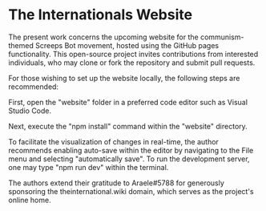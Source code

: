 # The Internationals Website
The present work concerns the upcoming website for the communism-themed Screeps Bot movement, hosted using the GitHub pages functionality. This open-source project invites contributions from interested individuals, who may clone or fork the repository and submit pull requests.

For those wishing to set up the website locally, the following steps are recommended:

First, open the "website" folder in a preferred code editor such as Visual Studio Code.

Next, execute the "npm install" command within the "website" directory.

To facilitate the visualization of changes in real-time, the author recommends enabling auto-save within the editor by navigating to the File menu and selecting "automatically save". To run the development server, one may type "npm run dev" within the terminal.

The authors extend their gratitude to Araele#5788 for generously sponsoring the theinternational.wiki domain, which serves as the project's online home.
